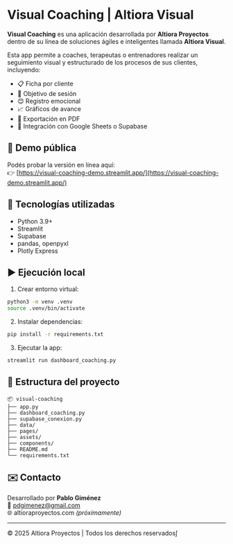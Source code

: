 

# Visual Coaching | Altiora Visual

**Visual Coaching** es una aplicación desarrollada por **Altiora Proyectos** dentro de su línea de soluciones ágiles e inteligentes llamada **Altiora Visual**.

Esta app permite a coaches, terapeutas o entrenadores realizar un seguimiento visual y estructurado de los procesos de sus clientes, incluyendo:

- 📋 Ficha por cliente
- 🎯 Objetivo de sesión
- 😊 Registro emocional
- 📈 Gráficos de avance
- 📄 Exportación en PDF
- 🔗 Integración con Google Sheets o Supabase

## 🚀 Demo pública

Podés probar la versión en línea aquí:  
👉 [https://visual-coaching-demo.streamlit.app/](https://visual-coaching-demo.streamlit.app/)

## 🧰 Tecnologías utilizadas

- Python 3.9+
- Streamlit
- Supabase
- pandas, openpyxl
- Plotly Express

## ▶️ Ejecución local

1. Crear entorno virtual:

```bash
python3 -m venv .venv
source .venv/bin/activate
```

2. Instalar dependencias:

```bash
pip install -r requirements.txt
```

3. Ejecutar la app:

```bash
streamlit run dashboard_coaching.py
```

## 📁 Estructura del proyecto

```
📦 visual-coaching
├── app.py
├── dashboard_coaching.py
├── supabase_conexion.py
├── data/
├── pages/
├── assets/
├── components/
├── README.md
└── requirements.txt
```

## ✉️ Contacto

Desarrollado por **Pablo Giménez**  
📧 pdgimenez@gmail.com  
🌐 altioraproyectos.com *(próximamente)*

---
© 2025 Altiora Proyectos | Todos los derechos reservados∫